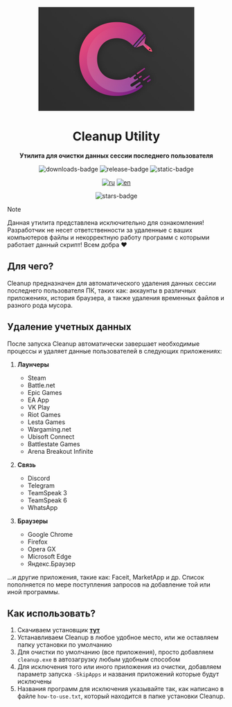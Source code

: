 <div align="center">

<img width="360" height="240" src="./assets/Card.jpg">

# Cleanup Utility

**Утилита для очистки данных сессии последнего пользователя**


![downloads-badge](https://img.shields.io/github/downloads/cor3jz/PS-Cleanup/total?color=blue)
![release-badge](https://img.shields.io/github/v/release/cor3jz/PS-Cleanup?color=green&display_name=release)
![static-badge](https://img.shields.io/badge/PowerShell-blue)


[![ru](https://img.shields.io/badge/lang-ru-blue)](./README.md)
[![en](https://img.shields.io/badge/lang-en-red)](./README.en.md)

![stars-badge](https://img.shields.io/github/stars/cor3jz/PS-Cleanup)

</div>

> [!NOTE]  
> Данная утилита представлена исключительно для ознакомления! Разработчик не несет ответственности за удаленные с ваших компьютеров файлы и некорректную работу программ с которыми работает данный скрипт! Всем добра :heart:

## Для чего?

Cleanup предназначен для автоматического удаления данных сессии последнего пользователя ПК, таких как: аккаунты в различных приложениях, история браузера, а также удаления временных файлов и разного рода мусора.

## Удаление учетных данных

После запуска Cleanup автоматически завершает необходимые процессы и удаляет данные пользователей в следующих приложениях:  

1. **Лаунчеры**
    - Steam
    - Battle.net
    - Epic Games
    - EA App
    - VK Play
    - Riot Games
    - Lesta Games
    - Wargaming.net
    - Ubisoft Connect
    - Battlestate Games
    - Arena Breakout Infinite

2. **Связь**
    - Discord
    - Telegram
    - TeamSpeak 3
    - TeamSpeak 6
    - WhatsApp

3. **Браузеры**
    - Google Chrome
    - Firefox
    - Opera GX
    - Microsoft Edge
    - Яндекс.Браузер

...и другие приложения, такие как: Faceit, MarketApp и др. Список пополняется по мере поступления запросов на добавление той или иной программы.


## Как использовать?

1. Скачиваем установщик **[тут](https://github.com/cor3jz/PS-Cleanup/releases/latest)**
2. Устанавливаем Cleanup в любое удобное место, или же оставляем папку установки по умолчанию
3. Для очистки по умолчанию (все приложения), просто добавляем `cleanup.exe` в автозагрузку любым удобным способом
4. Для исключения того или иного приложения из очистки, добавляем параметр запуска `-SkipApps` и названия приложений которые будут исключены
5. Названия программ для исключения указывайте так, как написано в файле `how-to-use.txt`, который находится в папке установки Cleanup.